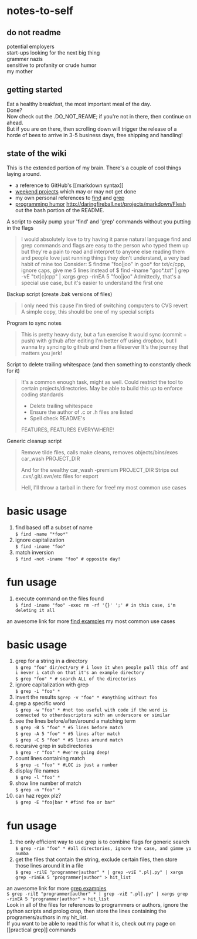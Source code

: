 notes-to-self
=============

do not readme
-------------
potential employers  
start-ups looking for the next big thing  
grammer nazis  
sensitive to profanity or crude humor  
my mother  

getting started
---------------
Eat a healthy breakfast, the most important meal of the day.  
Done?  
Now check out the .DO_NOT_REAME; if you're not in there, then continue on ahead.  
But if you are on there, then scrolling down will trigger the release of a horde of bees to arrive in 3-5 business days, free shipping and handling!

state of the wiki
-----------------
This is the extended portion of my brain. There's a couple of cool things laying around.  
* a reference to GitHub's [[markdown syntax]]
* [weekend projects](https://github.com/SuitAndThai/notes-to-self/wiki/dime-a-dozen-ideas-for-interesting-weekend-projects) which may or may not get done
* my own personal references to [find](https://github.com/SuitAndThai/notes-to-self/wiki/practical-find) and [grep](https://github.com/SuitAndThai/notes-to-self/wiki/practical-grep)
* [programming humor](https://github.com/SuitAndThai/notes-to-self/wiki/don%27t-ask,-don%27t-tell)
http://daringfireball.net/projects/markdown/Flesh out the bash portion of the README.

A script to easily pump your 'find' and 'grep' commands without you putting in the flags
> I would absolutely love to try having it parse natural language
> find and grep commands and flags are easy to the person who typed them up
> but they're a pain to read and interpret to anyone else reading them
> and people love just running things they don't understand, a very bad habit of mine too
> Consider:
> $ findme "foo|joo" in goo* for txt/c/cpp, ignore caps, give me 5 lines
> instead of
> $ find -iname "goo*.txt" | grep -vE "txt|c|cpp" | xargs grep -rinEA 5 "foo|joo"
> Admittedly, that's a special use case, but it's easier to understand the first one

Backup script (create .bak versions of files)
> I only need this cause I'm tired of switching computers to CVS revert
> A simple copy, this should be one of my special scripts

Program to sync notes
> This is pretty heavy duty, but a fun exercise
> It would sync (commit + push) with github after editing
> I'm better off using dropbox, but I wanna try syncing to github and then a fileserver
> It's the journey that matters you jerk!

Script to delete trailing whitespace (and then something to constantly check for it)
> It's a common enough task, might as well.
> Could restrict the tool to certain projects/directories.
> May be able to build this up to enforce coding standards
> - Delete trailing whitespace
> - Ensure the author of .c or .h files are listed
> - Spell check README's
>
>  FEATURES, FEATURES EVERYWHERE!

Generic cleanup script
> Remove tilde files, calls make cleans, removes objects/bins/exes
> car_wash PROJECT_DIR
>
> And for the wealthy
> car_wash -premium PROJECT_DIR
> Strips out .cvs/.git/.svn/etc files for export
>
> Hell, I'll throw a tarball in there for free!
my most common use cases  

# basic usage  
1. find based off a subset of name  
`$ find -name "*foo*"`  
2. ignore capitalization  
`$ find -iname "foo"`  
3.  match inversion  
`$ find -not -iname "foo" # opposite day!`  

# fun usage  
1. execute command on the files found  
`$ find -iname "foo" -exec rm -rf '{}' ';' # in this case, i'm deleting it all`  

an awesome link for more [find examples](http://www.thegeekstuff.com/2009/03/15-practical-linux-find-command-examples/)  my most common use cases

# basic usage  
1. grep for a string in a directory  
`$ grep "foo" dir/ect/ory # i love it when people pull this off and i never i catch on that it's an example directory`  
`$ grep "foo" * # search ALL of the directories`
2. ignore capitalization with grep  
`$ grep -i "foo" *`  
3. invert the results
`$grep -v "foo" * #anything without foo`
3. grep a specific word  
`$ grep -w "foo" * #not too useful with code if the word is connected to otherdescriptors with an underscore or similar`  
4. see the lines before/after/around a matching term  
`$ grep -B 5 "foo" * #5 lines before match`  
`$ grep -A 5 "foo" * #5 lines after match`  
`$ grep -C 5 "foo" * #5 lines around match`  
5. recursive grep in subdirectories  
`$ grep -r "foo" * #we're going deep!`  
6. count lines containing match  
`$ grep -c "foo" * #LOC is just a number`  
7. display file names  
`$ grep -l "foo" *`  
8. show line number of match  
`$ grep -n "foo" *`  
9. can haz regex plz?  
`$ grep -E "foo|bar * #find foo or bar"`

# fun usage  
1. the only efficient way to use grep is to combine flags for generic search  
`$ grep -rin "foo" * #all directories, ignore the case, and gimme yo numba`  
2. get the files that contain the string, exclude certain files, then store those lines around it in a file  
`$ grep -rilE "programmer|author" * | grep -viE ".pl|.py" | xargs grep -rinEA 5 "programmer|author" > hit_list`  

an awesome link for more [grep examples](http://www.thegeekstuff.com/2009/03/15-practical-unix-grep-command-examples/)  
`$ grep -rilE "programmer|author" * | grep -viE ".pl|.py" | xargs grep -rinEA 5 "programmer|author" > hit_list`  
Look in all of the files for references to programmers or authors, ignore the python scripts and prolog crap, then store the lines containing the programers/authors in my hit_list.  
If you want to be able to read this for what it is, check out my page on [[practical grep]] commands  